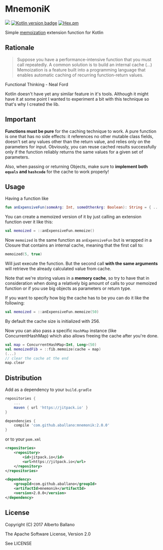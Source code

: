 # MnemoniK 
[![](https://jitpack.io/v/aballano/mnemonik.svg)](https://jitpack.io/#aballano/mnemonik)
[![Kotlin version badge](https://img.shields.io/badge/kotlin-1.3.21-blue.svg)](http://kotlinlang.org/)
  [![Hex.pm](https://img.shields.io/hexpm/l/plug.svg)](http://www.apache.org/licenses/LICENSE-2.0)

Simple [memoization](https://en.wikipedia.org/wiki/Memoization) extension function for Kotlin 


## Rationale
> Suppose you have a performance-intensive function that you must call repeatedly. 
A common solution is to build an internal cache (...) Memoization is a feature built into a programming language that enables automatic caching of recurring function-return values.

Functional Thinking - Neal Ford

Kotlin doesn't have yet any similar feature in it's tools. Although it might have it at some point I wanted to experiment a bit with this technique so that's why I created the lib. 


## Important
**Functions must be pure** for the caching technique to work. A pure function is one that has no side effects: it references no other mutable class fields, doesn't set any values other than the return value, and relies only on the parameters for input.
Obviously, you can reuse cached results successfully only if the function reliably returns the same values for a given set of parameters.

Also, when passing or returning Objects, make sure to **implement both `equals` and `hashcode`** for the cache to work properly!

## Usage
Having a function like

```kotlin
fun anExpensiveFun(someArg: Int, someOtherArg: Boolean): String = { ... }
```

You can create a memoized version of it by just calling an extension function over it like this:

```kotlin
val memoized = ::anExpensiveFun.memoize()
```

Now `memoized` is the same function as `anExpensiveFun` but is wrapped in a Closure that contains an internal cache, meaning that the first call to:
 ```kotlin
memoized(5, true)
```
Will just execute the function. But the second call **with the same arguments** will retrieve the already calculated value from cache.

Note that we're storing values in a **memory cache**, so try to have that in consideration when doing a relatively big amount of calls to your memoized function or if you use big objects as parameters or return type.

If you want to specify how big the cache has to be you can do it like the following:

```kotlin
val memoized = ::anExpensiveFun.memoize(50)
```
By default the cache size is initialized with 256.

Now you can also pass a specific `HashMap` instance (like ConcurrentHashMap) which also allows freeing the cache after you're done.

```kotlin
val map = ConcurrentHashMap<Int, Long>(50)
val memoizedFib = ::fib.memoize(cache = map)
(...)
// clear the cache at the end
map.clear
```

## Distribution

Add as a dependency to your `build.gradle`
```groovy
repositories {
    ...
    maven { url 'https://jitpack.io' }
}

dependencies {
    compile 'com.github.aballano:mnemonik:2.0.0'
}
```
or to your `pom.xml`

```xml
<repositories>
    <repository>
        <id>jitpack.io</id>
        <url>https://jitpack.io</url>
    </repository>
</repositories>

<dependency>
    <groupId>com.github.aballano</groupId>
    <artifactId>mnemonik</artifactId>
    <version>2.0.0</version>
</dependency>
```

## License

Copyright (C) 2017 Alberto Ballano

The Apache Software License, Version 2.0

See LICENSE
